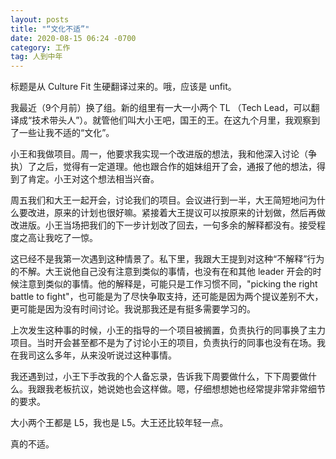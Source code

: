 ```yaml
---
layout: posts
title: "“文化不适”"
date: 2020-08-15 06:24 -0700
category: 工作
tag: 人到中年
---
```


标题是从 Culture Fit 生硬翻译过来的。哦，应该是 unfit。

 <!--more-->

我最近（9个月前）换了组。新的组里有一大一小两个 TL （Tech Lead，可以翻译成“技术带头人”）。就管他们叫大小王吧，国王的王。在这九个月里，我观察到了一些让我不适的“文化”。

小王和我做项目。周一，他要求我实现一个改进版的想法，我和他深入讨论（争执）了之后，觉得有一定道理。他也跟合作的姐妹组开了会，通报了他的想法，得到了肯定。小王对这个想法相当兴奋。

周五我们和大王一起开会，讨论我们的项目。会议进行到一半，大王简短地问为什么要改进，原来的计划也很好嘛。紧接着大王提议可以按原来的计划做，然后再做改进版。小王当场把我们的下一步计划改了回去，一句多余的解释都没有。接受程度之高让我吃了一惊。

这已经不是我第一次遇到这种情景了。私下里，我跟大王提到对这种“不解释”行为的不解。大王说他自己没有注意到类似的事情，也没有在和其他 leader 开会的时候注意到类似的事情。他的解释是，可能只是工作习惯不同，"picking the right battle to fight"，也可能是为了尽快争取支持，还可能是因为两个提议差别不大，更可能是因为没有时间讨论。我说那我还是有挺多需要学习的。

上次发生这种事的时候，小王的指导的一个项目被搁置，负责执行的同事换了主力项目。当时开会甚至都不是为了讨论小王的项目，负责执行的同事也没有在场。我在我司这么多年，从来没听说过这种事情。

我还遇到过，小王下手改我的个人备忘录，告诉我下周要做什么，下下周要做什么。我跟我老板抗议，她说她也会这样做。嗯，仔细想想她也经常提非常非常细节的要求。

大小两个王都是 L5，我也是 L5。大王还比较年轻一点。

真的不适。